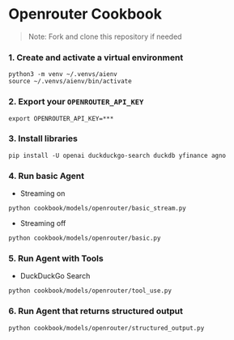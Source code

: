 # Openrouter Cookbook

> Note: Fork and clone this repository if needed

### 1. Create and activate a virtual environment

```shell
python3 -m venv ~/.venvs/aienv
source ~/.venvs/aienv/bin/activate
```

### 2. Export your `OPENROUTER_API_KEY`

```shell
export OPENROUTER_API_KEY=***
```

### 3. Install libraries

```shell
pip install -U openai duckduckgo-search duckdb yfinance agno
```

### 4. Run basic Agent

- Streaming on

```shell
python cookbook/models/openrouter/basic_stream.py
```

- Streaming off

```shell
python cookbook/models/openrouter/basic.py
```

### 5. Run Agent with Tools

- DuckDuckGo Search

```shell
python cookbook/models/openrouter/tool_use.py
```

### 6. Run Agent that returns structured output

```shell
python cookbook/models/openrouter/structured_output.py
```


